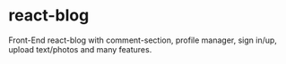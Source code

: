 # react-blog
Front-End react-blog with comment-section, profile manager, sign in/up, upload text/photos and many features.
